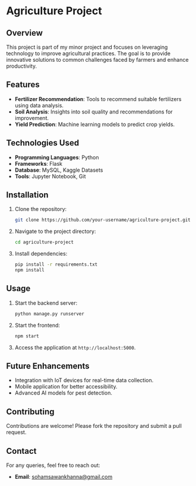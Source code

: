 # Agriculture Project

## Overview
This project is part of my minor project and focuses on leveraging technology to improve agricultural practices. The goal is to provide innovative solutions to common challenges faced by farmers and enhance productivity.

## Features
- **Fertilizer Recommendation**: Tools to recommend suitable fertilizers using data analysis.
- **Soil Analysis**: Insights into soil quality and recommendations for improvement.
- **Yield Prediction**: Machine learning models to predict crop yields.

## Technologies Used
- **Programming Languages**: Python
- **Frameworks**: Flask
- **Database**: MySQL, Kaggle Datasets
- **Tools**: Jupyter Notebook, Git

## Installation
1. Clone the repository:
    ```bash
    git clone https://github.com/your-username/agriculture-project.git
    ```
2. Navigate to the project directory:
    ```bash
    cd agriculture-project
    ```
3. Install dependencies:
    ```bash
    pip install -r requirements.txt
    npm install
    ```

## Usage
1. Start the backend server:
    ```bash
    python manage.py runserver
    ```
2. Start the frontend:
    ```bash
    npm start
    ```
3. Access the application at `http://localhost:5000`.

## Future Enhancements
- Integration with IoT devices for real-time data collection.
- Mobile application for better accessibility.
- Advanced AI models for pest detection.

## Contributing
Contributions are welcome! Please fork the repository and submit a pull request.

## Contact
For any queries, feel free to reach out:
- **Email**: sohamsawankhanna@gmail.com
